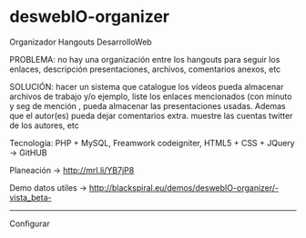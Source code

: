 deswebIO-organizer
===============

Organizador Hangouts DesarrolloWeb

PROBLEMA: no hay una organización entre los hangouts para seguir los enlaces, descripción  presentaciones, archivos, comentarios anexos, etc

SOLUCIÓN: hacer un sistema que catalogue los vídeos  pueda almacenar archivos de trabajo y/o ejemplo, liste los enlaces mencionados (con minuto y seg de mención , pueda almacenar las presentaciones usadas. Ademas que el autor(es) pueda dejar comentarios extra. muestre las cuentas twitter de los autores, etc

Tecnología: PHP  + MySQL, Freamwork codeigniter,  HTML5 + CSS + JQuery -> GitHUB

Planeación -> http://mrl.li/YB7jP8

Demo datos utiles -> http://blackspiral.eu/demos/deswebIO-organizer/-vista_beta-



___________________________________________________________
Configurar